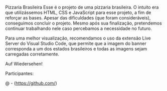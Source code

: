 Pizzaria Brasileira
Esse é o projeto de uma pizzaria brasileira. O intuito era que utilizássemos HTML, CSS e JavaScript para esse projeto, a fim de reforçar as bases. 
Apesar das dificuldades (que foram consideráveis), conseguimos concluir o projeto. Mesmo após sua finalização, pretendemos continuar trabalhando nele caso percebamos a necessidade no futuro.

Para uma melhor visualização, recomendamos o uso da extensão Live Server do Visual Studio Code, que permite que a imagem do banner corresponda a um dos estados brasileiros e todas as imagens sejam carregadas corretamente. 

Auf Wiedersehen!

Participantes:

@ - (https://github.com/)
